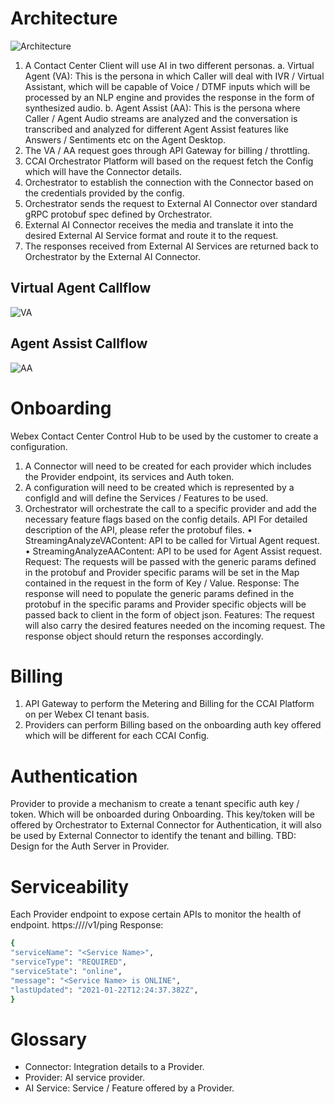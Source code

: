 # Architecture

![Architecture](https://user-images.githubusercontent.com/5176062/115956139-c2be9480-a518-11eb-9aa6-6906b070b00b.png)

1.	A Contact Center Client will use AI in two different personas.
a.	Virtual Agent (VA): This is the persona in which Caller will deal with IVR / Virtual Assistant, which will be capable of Voice / DTMF inputs which will be processed by an NLP engine and provides the response in the form of synthesized audio.
b.	Agent Assist (AA): This is the persona where Caller / Agent Audio streams are analyzed and the conversation is transcribed and analyzed for different Agent Assist features like Answers / Sentiments etc on the Agent Desktop.
2.	The VA / AA request goes through API Gateway for billing / throttling.
3.	CCAI Orchestrator Platform will based on the request fetch the Config which will have the Connector details.
4.	Orchestrator to establish the connection with the Connector based on the credentials provided by the config.
5.	Orchestrator sends the request to External AI Connector over standard gRPC protobuf spec defined by Orchestrator.
6.	External AI Connector receives the media and translate it into the desired External AI Service format and route it to the request.
7.	The responses received from External AI Services are returned back to Orchestrator by the External AI Connector.

## Virtual Agent Callflow
![VA](https://user-images.githubusercontent.com/5176062/116988874-a37cef80-acee-11eb-9123-bd7fa37373f0.jpg)

## Agent Assist Callflow
![AA](https://user-images.githubusercontent.com/5176062/116988897-ab3c9400-acee-11eb-8dd0-5bfe932a4acf.jpg)

# Onboarding
Webex Contact Center Control Hub to be used by the customer to create a configuration. 
1.	A Connector will need to be created for each provider which includes the Provider endpoint, its services and Auth token.
2.	A configuration will need to be created which is represented by a configId and will define the Services / Features to be used. 
3.	Orchestrator will orchestrate the call to a specific provider and add the necessary feature flags based on the config details.
API
For detailed description of the API, please refer the protobuf files.
•	StreamingAnalyzeVAContent: API to be called for Virtual Agent request.
•	StreamingAnalyzeAAContent: API to be used for Agent Assist request.
Request: The requests will be passed with the generic params defined in the protobuf and Provider specific params will be set in the Map contained in the request in the form of Key / Value.
Response: The response will need to populate the generic params defined in the protobuf in the specific params and Provider specific objects will be passed back to client in the form of object json.
Features: The request will also carry the desired features needed on the incoming request. The response object should return the responses accordingly.
# Billing
1.	API Gateway to perform the Metering and Billing for the CCAI Platform on per Webex CI tenant basis.
2.	Providers can perform Billing based on the onboarding auth key offered which will be different for each CCAI Config.
# Authentication
Provider to provide a mechanism to create a tenant specific auth key / token. Which will be onboarded during Onboarding. This key/token will be offered by Orchestrator to External Connector for Authentication, it will also be used by External Connector to identify the tenant and billing.
TBD: Design for the Auth Server in Provider.
# Serviceability
Each Provider endpoint to expose certain APIs to monitor the health of endpoint.
https://<Service endpoint>/<service Name>/v1/ping
Response:
```sh
{
"serviceName": "<Service Name>",
"serviceType": "REQUIRED",
"serviceState": "online",
"message": "<Service Name> is ONLINE",
"lastUpdated": "2021-01-22T12:24:37.382Z",
}
```
# Glossary
* Connector: Integration details to a Provider.
* Provider: AI service provider.
* AI Service: Service / Feature offered by a Provider.
